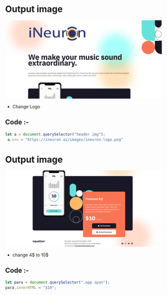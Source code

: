 # Output image 
![](./Output/DOM%20P3%20SS-1.png)
- Change Logo
## Code :-
``` js 
let a = document.querySelector("header img");
 a.src = "https://ineuron.ai/images/ineuron-logo.png"
 ```

# Output image
![](./Output/DOM%20P3%20SS-2.png)
- change 4$ to 10$
## Code :-
``` js 
let para = document.querySelector(".app span");
para.innerHTML = "$10";
```
